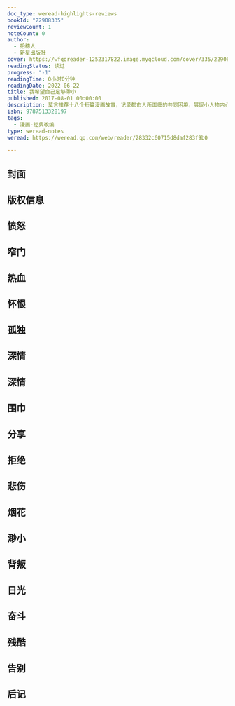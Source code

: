 ```yaml
---
doc_type: weread-highlights-reviews
bookId: "22908335"
reviewCount: 1
noteCount: 0
author:
  - 拾穗人
  - 新星出版社
cover: https://wfqqreader-1252317822.image.myqcloud.com/cover/335/22908335/t7_22908335.jpg
readingStatus: 读过
progress: "-1"
readingTime: 0小时0分钟
readingDate: 2022-06-22
title: 我希望自己足够渺小
published: 2017-08-01 00:00:00
description: 莫言推荐十八个短篇漫画故事，记录都市人所面临的共同困境，展现小人物内心的焦虑与挣扎，以一个头戴尖顶帽的小人为主人公，绘制了十八个短篇。作者在愤怒、怀恨、孤独、深情等常见主题下，用高度凝练的图像语言、极富冲击力的画面、象征性的寓言故事，展现了经济迅速膨胀的当代都市中，小人物的焦虑、挣扎、抗争。同时，在揭示困境之余，作者也在黑暗中传递出人性的光亮，启发人们学会去面对生活。
isbn: 9787513328197
tags:
  - 漫画-经典改编
type: weread-notes
weread: https://weread.qq.com/web/reader/28332c60715d8daf283f9b0

---
```



## 封面

## 版权信息

## 愤怒

## 窄门

## 热血

## 怀恨

## 孤独

## 深情

## 深情

## 围巾

## 分享

## 拒绝

## 悲伤

## 烟花

## 渺小

## 背叛

## 日光

## 奋斗

## 残酷

## 告别

## 后记

